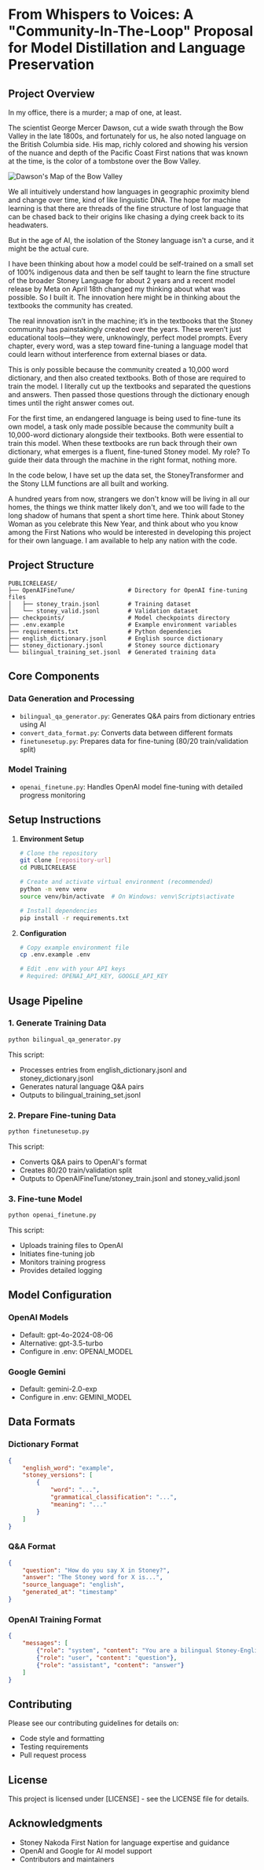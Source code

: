 # From Whispers to Voices: A "Community-In-The-Loop" Proposal for Model Distillation and Language Preservation

## Project Overview

In my office, there is a murder; a map of one, at least. 

The scientist George Mercer Dawson, cut a wide swath through the Bow Valley in the late 1800s, and fortunately for us, he also noted language on the British Columbia side. His map, richly colored and showing his version of the nuance and depth of the Pacific Coast First nations that was known at the time, is the color of a tombstone over the Bow Valley. 

![Dawson's Map of the Bow Valley](public/FullDawsonMap.jpg)

We all intuitively understand how languages in geographic proximity blend and change over time, kind of like linguistic DNA. The hope for machine learning is that there are threads of the fine structure of lost language that can be chased back to their origins like chasing a dying creek back to its headwaters. 

But in the age of AI, the isolation of the Stoney language isn't a curse, and it might be the actual cure. 

I have been thinking about how a model could be self-trained on a small set of 100% indigenous data and then be self taught to learn the fine structure of the broader Stoney Language for about 2 years and a recent model release by Meta on April 18th changed my thinking about what was possible. So I built it. The innovation here might be in thinking about the textbooks the community has created. 

The real innovation isn’t in the machine; it’s in the textbooks that the Stoney community has painstakingly created over the years. These weren’t just educational tools—they were, unknowingly, perfect model prompts. Every chapter, every word, was a step toward fine-tuning a language model that could learn without interference from external biases or data.

This is only possible because the community created a 10,000 word dictionary, and then also created textbooks. Both of those are required to train the model. I literally cut up the textbooks and separated the questions and answers. Then passed those questions through the dictionary enough times until the right answer comes out. 

For the first time, an endangered language is being used to fine-tune its own model, a task only made possible because the community built a 10,000-word dictionary alongside their textbooks. Both were essential to train this model. When these textbooks are run back through their own dictionary, what emerges is a fluent, fine-tuned Stoney model. My role? To guide their data through the machine in the right format, nothing more.

In the code below, I have set up the data set, the StoneyTransformer and the Stony LLM functions are all built and working. 

A hundred years from now, strangers we don't know will be living in all our homes, the things we think matter likely don't, and we too will fade to the long shadow of humans that spent a short time here. Think about Stoney Woman as you celebrate this New Year, and think about who you know among the First Nations who would be interested in developing this project for their own language. I am available to help any nation with the code. 

## Project Structure

```
PUBLICRELEASE/
├── OpenAIFineTune/               # Directory for OpenAI fine-tuning files
│   ├── stoney_train.jsonl        # Training dataset
│   └── stoney_valid.jsonl        # Validation dataset
├── checkpoints/                  # Model checkpoints directory
├── .env.example                  # Example environment variables
├── requirements.txt              # Python dependencies
├── english_dictionary.jsonl      # English source dictionary
├── stoney_dictionary.jsonl       # Stoney source dictionary
└── bilingual_training_set.jsonl  # Generated training data
```

## Core Components

### Data Generation and Processing
- `bilingual_qa_generator.py`: Generates Q&A pairs from dictionary entries using AI
- `convert_data_format.py`: Converts data between different formats
- `finetunesetup.py`: Prepares data for fine-tuning (80/20 train/validation split)

### Model Training
- `openai_finetune.py`: Handles OpenAI model fine-tuning with detailed progress monitoring

## Setup Instructions

1. **Environment Setup**
   ```bash
   # Clone the repository
   git clone [repository-url]
   cd PUBLICRELEASE

   # Create and activate virtual environment (recommended)
   python -m venv venv
   source venv/bin/activate  # On Windows: venv\Scripts\activate

   # Install dependencies
   pip install -r requirements.txt
   ```

2. **Configuration**
   ```bash
   # Copy example environment file
   cp .env.example .env

   # Edit .env with your API keys
   # Required: OPENAI_API_KEY, GOOGLE_API_KEY
   ```

## Usage Pipeline

### 1. Generate Training Data
```bash
python bilingual_qa_generator.py
```
This script:
- Processes entries from english_dictionary.jsonl and stoney_dictionary.jsonl
- Generates natural language Q&A pairs
- Outputs to bilingual_training_set.jsonl

### 2. Prepare Fine-tuning Data
```bash
python finetunesetup.py
```
This script:
- Converts Q&A pairs to OpenAI's format
- Creates 80/20 train/validation split
- Outputs to OpenAIFineTune/stoney_train.jsonl and stoney_valid.jsonl

### 3. Fine-tune Model
```bash
python openai_finetune.py
```
This script:
- Uploads training files to OpenAI
- Initiates fine-tuning job
- Monitors training progress
- Provides detailed logging

## Model Configuration

### OpenAI Models
- Default: gpt-4o-2024-08-06
- Alternative: gpt-3.5-turbo
- Configure in .env: OPENAI_MODEL

### Google Gemini
- Default: gemini-2.0-exp
- Configure in .env: GEMINI_MODEL

## Data Formats

### Dictionary Format
```json
{
    "english_word": "example",
    "stoney_versions": [
        {
            "word": "...",
            "grammatical_classification": "...",
            "meaning": "..."
        }
    ]
}
```

### Q&A Format
```json
{
    "question": "How do you say X in Stoney?",
    "answer": "The Stoney word for X is...",
    "source_language": "english",
    "generated_at": "timestamp"
}
```

### OpenAI Training Format
```json
{
    "messages": [
        {"role": "system", "content": "You are a bilingual Stoney-English language assistant..."},
        {"role": "user", "content": "question"},
        {"role": "assistant", "content": "answer"}
    ]
}
```

## Contributing

Please see our contributing guidelines for details on:
- Code style and formatting
- Testing requirements
- Pull request process

## License

This project is licensed under [LICENSE] - see the LICENSE file for details.

## Acknowledgments

- Stoney Nakoda First Nation for language expertise and guidance
- OpenAI and Google for AI model support
- Contributors and maintainers
